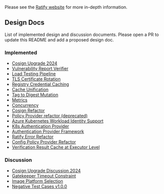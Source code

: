 Please see the [Ratify website](https://ratify.dev/docs/what-is-ratify)  for more in-depth information.

## Design Docs

List of implemented design and discussion documents. Please open a PR to update this README and add a proposed design doc.

### Implemented

* [Cosign Upgrade 2024](design/Cosign%20Upgrade%202024.md)
* [Vulnerability Report Verifier](design/Ratify%20Vulnerability%20Report%20Verifier.md)
* [Load Testing Pipeline](design/Load%20Testing%20Pipeline.md)
* [TLS Certificate Rotation](design/TLS%20Certificate%20Rotation.md)
* [Registry Credential Caching](design/Registry%20Credential%20Caching.md)
* [Cache Unification](design/Cache%20Unification.md)
* [Tag to Digest Mutation](design/Tag%20to%20Digest%20Mutation.md)
* [Metrics](design/Metrics.md)
* [Concurrency](design/Concurrency.md)
* [Cosign Refactor](design/Cosign%20Refactor.md)
* [Policy Provider refactor (deprecated)](design/Policy%20Provider%20refactor%20(deprecated).md)
* [Azure Kubernetes Workload Identity Support](design/Azure%20Kubernetes%20Workload%20Identity%20AuthProvider.md)
* [K8s Authentication Provider](design/K8s%20Secrets%20AuthProvider.md)
* [Authentication Provider Framework](design/Authentication%20Provider%20Support%20For%20ORAS%20Store.md)
* [Ratify Error Refactor](design/Ratify%20Error%20Refactor.md)
* [Config Policy Provider Refactor](design/Config%20Policy%20Provider%20Refactor.md)
* [Verification Result Cache at Executor Level](design/Verification%20Result%20Cache%20at%20Executor%20Level.md)
### Discussion

* [Cosign Upgrade Discussion 2024](discussion/Cosign%20Upgrade%20Discussion%202024.md)
* [Gatekeeper Timeout Constraint](discussion/Gatekeeper%20Timeout%20Constraint.md)
* [Image Platform Selection](discussion/Image%20Platform%20Selection.md)
* [Negative Test Cases v1.0.0](discussion/Negative%20test%20cases%20for%20Ratify.md)
